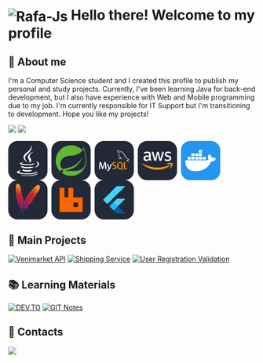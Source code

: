 # <img align="center" alt="Rafa-Js" height="50" width="50" src="https://c.tenor.com/6tAKDRH_qAwAAAAC/tenor.gif"> Hello there! Welcome to my profile
 ## 🌻 About me
<p>I'm a Computer Science student and I created this profile to publish my personal and study projects. Currently, I've been learning Java for back-end development, but I also have experience with Web and Mobile programming due to my job. I'm currently responsible for IT Support but I'm transitioning to development. Hope you like my projects!</p>

![](http://github-profile-summary-cards.vercel.app/api/cards/stats?username=venicode&theme=dracula)
![](http://github-profile-summary-cards.vercel.app/api/cards/repos-per-language?username=venicode&theme=dracula)
<div style="display: inline_block">
  <img align="center" height="80" width="80" src="https://github.com/tandpfun/skill-icons/blob/main/icons/Java-Dark.svg">&nbsp
  <img align="center" height="80" width="80" src="https://github.com/tandpfun/skill-icons/blob/main/icons/Spring-Dark.svg">&nbsp
  <img align="center" height="80" width="80" src="https://github.com/tandpfun/skill-icons/blob/main/icons/MySQL-Dark.svg">&nbsp
  <img align="center" height="80" width="80" src="https://github.com/tandpfun/skill-icons/blob/main/icons/AWS-Dark.svg">&nbsp
  <img align="center" height="80" width="80" src="https://github.com/tandpfun/skill-icons/blob/main/icons/Docker.svg">&nbsp   
  <img align="center" height="80" width="80" src="https://github.com/tandpfun/skill-icons/blob/main/icons/Maven-Dark.svg">&nbsp  
  <img align="center" height="80" width="80" src="https://github.com/tandpfun/skill-icons/blob/main/icons/RabbitMQ-Dark.svg">&nbsp
  <img align="center" height="80" width="80" src="https://github.com/tandpfun/skill-icons/blob/main/icons/Flutter-Dark.svg">&nbsp   
    
</div>

## 🔨 Main Projects

[![Venimarket API](https://img.shields.io/badge/Venimarket%20API-4CAF50?style=for-the-badge&logo=spring&logoColor=white)](https://github.com/Venicode/venimarket-api) 
[![Shipping Service](https://img.shields.io/badge/Shipping%20Cost%20Service-yellow?style=for-the-badge&logo=spring&logoColor=white)](https://github.com/Venicode/shipping-cost-service)
[![User Registration Validation](https://img.shields.io/badge/User%20Registration%20Validation-red?style=for-the-badge&logo=rabbitmq&logoColor=white)](https://github.com/Venicode/user-registration-validation)

## 📚 Learning Materials
[![DEV.TO](https://img.shields.io/badge/DEV%20TO-black?style=for-the-badge)](https://dev.to/venicode)
[![GIT Notes](https://img.shields.io/badge/GIT%20Notes-red?style=for-the-badge&logo=git&logoColor=white)](https://github.com/Venicode/git-notes)
## 📠 Contacts

 <a href="https://www.linkedin.com/in/venint/" target="_blank"><img src="https://img.shields.io/badge/-LinkedIn-%230077B5?style=for-the-badge&logo=linkedin&logoColor=white" target="_blank"></a>
